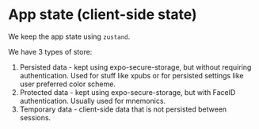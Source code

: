 # App state (client-side state)

We keep the app state using `zustand`.

We have 3 types of store:

1. Persisted data - kept using expo-secure-storage, but without requiring authentication. Used for stuff like xpubs or for persisted settings like user preferred color scheme.
2. Protected data - kept using expo-secure-storage, but with FaceID authentication. Usually used for mnemonics.
3. Temporary data - client-side data that is not persisted between sessions.
